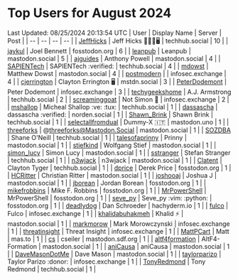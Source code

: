 # Top Users for August 2024
Last Updated: 08/25/2024 20:13:54 UTC
| User | Display Name | Server | Post |
| -- | -- | -- | -- |
| [JeffHicks](https://techhub.social/@JeffHicks) | Jeff Hicks 🐶🎼🍷🖥️ | techhub.social | 10 |
| [jaykul](https://fosstodon.org/@jaykul) | Joel Bennett | fosstodon.org | 6 |
| [leanpub](https://mastodon.social/@leanpub) | Leanpub | mastodon.social | 5 |
| [ajguides](https://mastodon.social/@ajguides) | Anthony Powell | mastodon.social | 4 |
| [SAPIENTech](https://techhub.social/@SAPIENTech) | SAPIENTech :verified: | techhub.social | 4 |
| [mdowst](https://mastodon.social/@mdowst) | Matthew Dowst | mastodon.social | 4 |
| [postmodern](https://infosec.exchange/@postmodern) |  | infosec.exchange | 4 |
| [cjerrington](https://mstdn.social/@cjerrington) | Clayton Errington 🖥️ | mstdn.social | 3 |
| [PeterDodemont](https://infosec.exchange/@PeterDodemont) | Peter Dodemont | infosec.exchange | 3 |
| [techygeekshome](https://techhub.social/@techygeekshome) | A.J. Armstrong | techhub.social | 2 |
| [screaminggoat](https://infosec.exchange/@screaminggoat) | Not Simon 🐐 | infosec.exchange | 2 |
| [mshallop](https://techhub.social/@mshallop) | Micheal Shallop :ve: :tux: | techhub.social | 1 |
| [dassascha](https://norden.social/@dassascha) | dassascha :verified: | norden.social | 1 |
| [Shawn_Brink](https://techhub.social/@Shawn_Brink) | Shawn Brink | techhub.social | 1 |
| [selectallfromdual](https://mastodon.uno/@selectallfromdual) | Dummy-X 🇮🇹 | mastodon.uno | 1 |
| [threeforks](https://mastodon.social/@threeforks) | @threeforks@Mastodon.Social | mastodon.social | 1 |
| [SOZDBA](https://techhub.social/@SOZDBA) | Shane O'Neill | techhub.social | 1 |
| [talesofaprinny](https://mastodon.social/@talesofaprinny) | Prinny | mastodon.social | 1 |
| [stiefkind](https://mastodon.social/@stiefkind) | Wolfgang Stief | mastodon.social | 1 |
| [simon_lucy](https://mastodon.social/@simon_lucy) | Simon Lucy | mastodon.social | 1 |
| [sstranger](https://techhub.social/@sstranger) | Stefan Stranger | techhub.social | 1 |
| [n3wjack](https://mastodon.social/@n3wjack) | n3wjack | mastodon.social | 1 |
| [Clatent](https://techhub.social/@Clatent) | Clayton Tyger | techhub.social | 1 |
| [dprice](https://fosstodon.org/@dprice) | Derek Price | fosstodon.org | 1 |
| [HCRitter](https://mastodon.social/@HCRitter) | Christian Ritter | mastodon.social | 1 |
| [joshooaj](https://mastodon.social/@joshooaj) | Joshua J | mastodon.social | 1 |
| [jborean](https://fosstodon.org/@jborean) | Jordan Borean | fosstodon.org | 1 |
| [mikefrobbins](https://fosstodon.org/@mikefrobbins) | Mike F. Robbins | fosstodon.org | 1 |
| [MrPowerShell](https://fosstodon.org/@MrPowerShell) | MrPowerShell | fosstodon.org | 1 |
| [seve_py](https://fosstodon.org/@seve_py) | Seve_py :vim: :python: | fosstodon.org | 1 |
| [deadlydog](https://hachyderm.io/@deadlydog) | Dan Schroeder | hachyderm.io | 1 |
| [fulco](https://infosec.exchange/@fulco) | Fulco | infosec.exchange | 1 |
| [khalidabuhakmeh](https://mastodon.social/@khalidabuhakmeh) | Khalid ⚡️ | mastodon.social | 1 |
| [markmorow](https://infosec.exchange/@markmorow) | Mark Morowczynski | infosec.exchange | 1 |
| [threatinsight](https://infosec.exchange/@threatinsight) | Threat Insight | infosec.exchange | 1 |
| [MattPCart](https://mas.to/@MattPCart) | Matt | mas.to | 1 |
| [cs](https://mastodon.sdf.org/@cs) | cseiler | mastodon.sdf.org | 1 |
| [altf4formation](https://mastodon.social/@altf4formation) | AltF4-Formation | mastodon.social | 1 |
| [aniCausa](https://mastodon.social/@aniCausa) | aniCausa | mastodon.social | 1 |
| [DaveMasonDotMe](https://mastodon.social/@DaveMasonDotMe) | Dave Mason | mastodon.social | 1 |
| [taylorparizo](https://infosec.exchange/@taylorparizo) | Taylor Parizo :donor: | infosec.exchange | 1 |
| [TonyRedmond](https://techhub.social/@TonyRedmond) | Tony Redmond | techhub.social | 1 |
